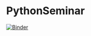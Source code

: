 # PythonSeminar

[![Binder](https://mybinder.org/badge.svg)](https://mybinder.org/v2/gh/janDigeser/PythonSeminar/master?filepath=https%3A%2F%2Fgithub.com%2FjanDigeser%2FPythonSeminar%2Fblob%2Fmaster%2FHandout.ipynb)
